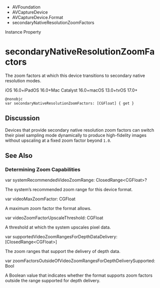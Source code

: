 

- AVFoundation
- AVCaptureDevice
- AVCaptureDevice.Format
-  secondaryNativeResolutionZoomFactors 

Instance Property

# secondaryNativeResolutionZoomFactors

The zoom factors at which this device transitions to secondary native resolution modes.

iOS 16.0+iPadOS 16.0+Mac Catalyst 16.0+macOS 13.0+tvOS 17.0+

``` source
@nonobjc
var secondaryNativeResolutionZoomFactors: [CGFloat] { get }
```

## Discussion

Devices that provide secondary native resolution zoom factors can switch their pixel sampling mode dynamically to produce high-fidelity images without upscaling at a fixed zoom factor beyond `1.0`.

## See Also

### Determining Zoom Capabilities

var systemRecommendedVideoZoomRange: ClosedRange&lt;CGFloat>?

The system’s recommended zoom range for this device format.

var videoMaxZoomFactor: CGFloat

A maximum zoom factor the format allows.

var videoZoomFactorUpscaleThreshold: CGFloat

A threshold at which the system upscales pixel data.

var supportedVideoZoomRangesForDepthDataDelivery: [ClosedRange&lt;CGFloat>]

The zoom ranges that support the delivery of depth data.

var zoomFactorsOutsideOfVideoZoomRangesForDepthDeliverySupported: Bool

A Boolean value that indicates whether the format supports zoom factors outside the range supported for depth delivery.

